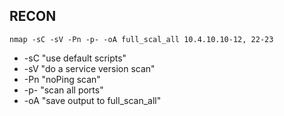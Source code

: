 ## RECON

```shell
nmap -sC -sV -Pn -p- -oA full_scal_all 10.4.10.10-12, 22-23
```

- -sC "use default scripts"
- -sV "do a service version scan"
- -Pn "noPing scan"
- -p- "scan all ports"
- -oA "save output to full_scan_all"

